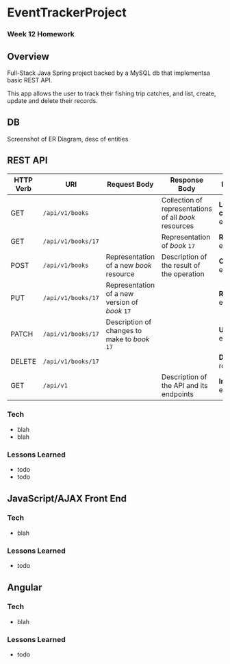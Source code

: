 # EventTrackerProject

### Week 12 Homework

## Overview

Full-Stack Java Spring project backed by a MySQL db that implementsa basic REST API.

This app allows the user to track their fishing trip catches, and list, create, update and delete their records.

## DB

Screenshot of ER Diagram, desc of entities

## REST API

| HTTP Verb | URI                  | Request Body | Response Body | Purpose |
|-----------|----------------------|--------------|---------------|---------|
| GET       | `/api/v1/books`      |              | Collection of representations of all _book_ resources | **List** or **collection** endpoint |
| GET       | `/api/v1/books/17`   |              | Representation of _book_ `17` | **Retrieve** endpoint |
| POST      | `/api/v1/books`      | Representation of a new _book_ resource | Description of the result of the operation | **Create** endpoint |
| PUT       | `/api/v1/books/17`   | Representation of a new version of _book_ `17` | | **Replace** endpoint |
| PATCH     | `/api/v1/books/17`   | Description of changes to make to _book_ `17` | | **Update** endpoint |
| DELETE    | `/api/v1/books/17`   |              | | **Delete** route |
| GET       | `/api/v1`            |              | Description of the API and its endpoints | **Index** endpoint |

### Tech
- blah
- blah

### Lessons Learned
- todo
- todo

## JavaScript/AJAX Front End

### Tech
- blah

### Lessons Learned
- todo

## Angular

### Tech
- blah

### Lessons Learned
- todo

